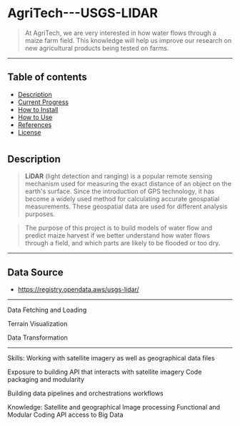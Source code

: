 # AgriTech---USGS-LIDAR


> At AgriTech, we are very interested in how water flows through a maize farm field. This knowledge will help us improve our research on new agricultural products being tested on farms.

---

## Table of contents

* [Description](#description)
* [Current Progress](#progress)
* [How to Install](#install)
* [How to Use](#use)
* [References](#refs)
* [License](#license)

# <a name='description'></a>
## Description
> **LiDAR** (light detection and ranging) is a popular remote sensing mechanism used for measuring the exact distance of an object on the earth's surface. Since the introduction of GPS technology, it has become a widely used method for calculating accurate geospatial measurements. These geospatial data are used for different analysis purposes.

> The purpose of this project is to build models of water flow and predict maize harvest if we better understand how water flows through a field, and which parts are likely to be flooded or too dry. 

---

## Data Source 
- https://registry.opendata.aws/usgs-lidar/

---





Data Fetching and Loading

Terrain Visualization

Data Transformation 
 
---


Skills:
Working with satellite imagery as well as geographical data files

Exposure to building API that interacts with satellite imagery
Code packaging and modularity

Building data pipelines and orchestrations workflows


Knowledge:
Satellite and geographical Image processing 
Functional and Modular Coding
API access to Big Data
